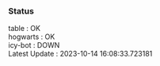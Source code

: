 ### Status


table : OK  
hogwarts : OK  
icy-bot : DOWN  
Latest Update : 2023-10-14 16:08:33.723181
